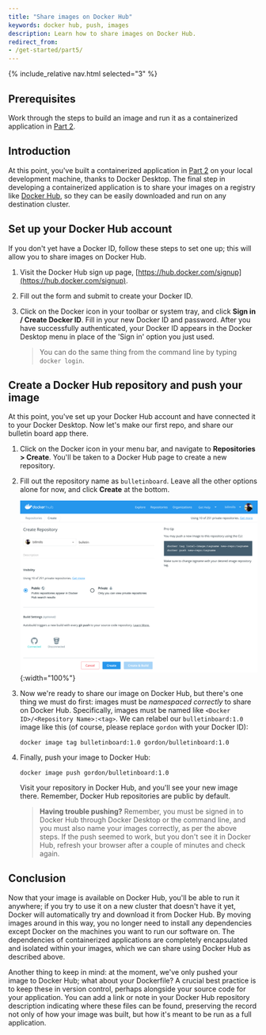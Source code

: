 ```yaml
---
title: "Share images on Docker Hub"
keywords: docker hub, push, images
description: Learn how to share images on Docker Hub.
redirect_from:
- /get-started/part5/
---
```


{% include_relative nav.html selected="3" %}

## Prerequisites

Work through the steps to build an image and run it as a containerized application in [Part 2](part2.md).

## Introduction

At this point, you've built a containerized application in [Part 2](part2.md) on your local development machine, thanks to Docker Desktop. The final step in developing a containerized application is to share your images on a registry like [Docker Hub](https://hub.docker.com/), so they can be easily downloaded and run on any destination cluster.

## Set up your Docker Hub account

If you don't yet have a Docker ID, follow these steps to set one up; this will allow you to share images on Docker Hub.

1. Visit the Docker Hub sign up page, [https://hub.docker.com/signup](https://hub.docker.com/signup).

2. Fill out the form and submit to create your Docker ID.

3. Click on the Docker icon in your toolbar or system tray, and click **Sign in / Create Docker ID**. Fill in your new Docker ID and password. After you have successfully authenticated, your Docker ID appears in the Docker Desktop menu in place of the 'Sign in' option you just used.

    > You can do the same thing from the command line by typing `docker login`.

## Create a Docker Hub repository and push your image

At this point, you've set up your Docker Hub account and have connected it to your Docker Desktop. Now let's make our first repo, and share our bulletin board app there.

1. Click on the Docker icon in your menu bar, and navigate to **Repositories > Create**. You'll be taken to a Docker Hub page to create a new repository.

2. Fill out the repository name as `bulletinboard`. Leave all the other options alone for now, and click **Create** at the bottom.

    ![make a repo](images/newrepo.png){:width="100%"}

3. Now we're ready to share our image on Docker Hub, but there's one thing we must do first: images must be *namespaced correctly* to share on Docker Hub. Specifically, images must be named like `<Docker ID>/<Repository Name>:<tag>`. We can relabel our `bulletinboard:1.0` image like this (of course, please replace `gordon` with your Docker ID):

    ```shell
    docker image tag bulletinboard:1.0 gordon/bulletinboard:1.0
    ```

4. Finally, push your image to Docker Hub:

    ```shell
    docker image push gordon/bulletinboard:1.0
    ```

    Visit your repository in Docker Hub, and you'll see your new image there. Remember, Docker Hub repositories are public by default.

    > **Having trouble pushing?** Remember, you must be signed in to Docker Hub through Docker Desktop or the command line, and you must also name your images correctly, as per the above steps. If the push seemed to work, but you don't see it in Docker Hub, refresh your browser after a couple of minutes and check again.

## Conclusion

Now that your image is available on Docker Hub, you'll be able to run it anywhere; if you try to use it on a new cluster that doesn't have it yet, Docker will automatically try and download it from Docker Hub. By moving images around in this way, you no longer need to install any dependencies except Docker on the machines you want to run our software on. The dependencies of containerized applications are completely encapsulated and isolated within your images, which we can share using Docker Hub as described above.

Another thing to keep in mind: at the moment, we've only pushed your image to Docker Hub; what about your Dockerfile? A crucial best practice is to keep these in version control, perhaps alongside your source code for your application. You can add a link or note in your Docker Hub repository description indicating where these files can be found, preserving the record not only of how your image was built, but how it's meant to be run as a full application.
